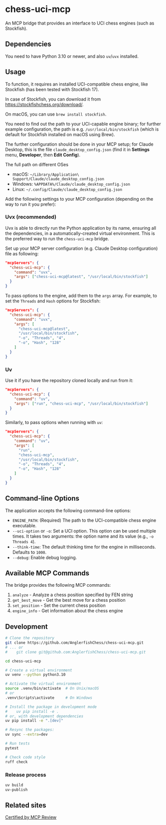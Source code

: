 # chess-uci-mcp

An MCP bridge that provides an interface to UCI chess engines (such as Stockfish).

## Dependencies

You need to have Python 3.10 or newer, and also `uv`/`uvx` installed.

## Usage

To function, it requires an installed UCI-compatible chess engine, like Stockfish (has been tested with Stockfish 17).

In case of Stockfish, you can download it from https://stockfishchess.org/download/.

On macOS, you can use `brew install stockfish`.

You need to find out the path to your UCI-capable engine binary; for further example configuration, the path is e.g. `/usr/local/bin/stockfish` (which is default for Stockfish installed on macOS using Brew).

The further configuration should be done in your MCP setup;
for Claude Desktop, this is the file `claude_desktop_config.json` (find it in **Settings** menu, **Developer**, then **Edit Config**).

The full path on different OSes

* macOS: `~/Library/Application\ Support/Claude/claude_desktop_config.json`
* Windows: `%APPDATA%/Claude/claude_desktop_config.json`
* Linux: `~/.config/Claude/claude_desktop_config.json`

Add the following settings to your MCP configuration (depending on the way to run it you prefer):

### Uvx (recommended)

Uvx is able to directly run the Python application by its name, ensuring all the dependencies, in a automatically-created virtual environment.
This is the preferred way to run the `chess-uci-mcp` bridge. 

Set up your MCP server configuration (e.g. Claude Desktop configuration) file as following:

```json
"mcpServers": {
  "chess-uci-mcp": {
    "command": "uvx",
    "args": ["chess-uci-mcp@latest", "/usr/local/bin/stockfish"]
  }
}
```

To pass options to the engine, add them to the `args` array. For example, to set the `Threads` and `Hash` options for Stockfish:

```json
"mcpServers": {
  "chess-uci-mcp": {
    "command": "uvx",
    "args": [
      "chess-uci-mcp@latest", 
      "/usr/local/bin/stockfish",
      "-o", "Threads", "4",
      "-o", "Hash", "128"
    ]
  }
}
```

### Uv

Use it if you have the repository cloned locally and run from it:

```json
"mcpServers": {
  "chess-uci-mcp": {
    "command": "uv",
    "args": ["run", "chess-uci-mcp", "/usr/local/bin/stockfish"]
  }
}
```

Similarly, to pass options when running with `uv`:

```json
"mcpServers": {
  "chess-uci-mcp": {
    "command": "uv",
    "args": [
      "run", 
      "chess-uci-mcp", 
      "/usr/local/bin/stockfish",
      "-o", "Threads", "4",
      "-o", "Hash", "128"
    ]
  }
}
```

## Command-line Options

The application accepts the following command-line options:

*   `ENGINE_PATH`: (Required) The path to the UCI-compatible chess engine executable.
*   `--uci-option` or `-o`: Set a UCI option. This option can be used multiple times. It takes two arguments: the option name and its value (e.g., `-o Threads 4`).
*   `--think-time`: The default thinking time for the engine in milliseconds. Defaults to `1000`.
*   `--debug`: Enable debug logging.

## Available MCP Commands

The bridge provides the following MCP commands:

1. `analyze` - Analyze a chess position specified by FEN string
2. `get_best_move` - Get the best move for a chess position
3. `set_position` - Set the current chess position
4. `engine_info` - Get information about the chess engine

## Development

```bash
# Clone the repository
git clone https://github.com/AnglerfishChess/chess-uci-mcp.git
# ... or
#    git clone git@github.com:AnglerfishChess/chess-uci-mcp.git

cd chess-uci-mcp

# Create a virtual environment
uv venv --python python3.10

# Activate the virtual environment
source .venv/bin/activate  # On Unix/macOS
# or
.venv\Scripts\activate     # On Windows

# Install the package in development mode
#    uv pip install -e .
# or, with development dependencies
uv pip install -e ".[dev]"

# Resync the packages:
uv sync --extra=dev

# Run tests
pytest

# Check code style
ruff check
```

### Release process

```bash
uv build
uv-publish
```

## Related sites

[Certified by MCP Review](https://mcpreview.com/mcp-servers/anglerfishchess/chess-uci-mcp)

